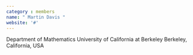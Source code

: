 ```yaml
---
category : members
name: " Martin Davis " 
website: '#'
---
```

Department of Mathematics
University of California at Berkeley
Berkeley, California, USA


